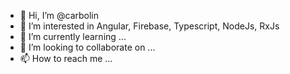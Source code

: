 - 👋 Hi, I’m @carbolin
- 👀 I’m interested in Angular, Firebase, Typescript, NodeJs, RxJs
- 🌱 I’m currently learning ...
- 💞️ I’m looking to collaborate on ...
- 📫 How to reach me ...

<!---
carbolin/carbolin is a ✨ special ✨ repository because its `README.md` (this file) appears on your GitHub profile.
You can click the Preview link to take a look at your changes.
--->
